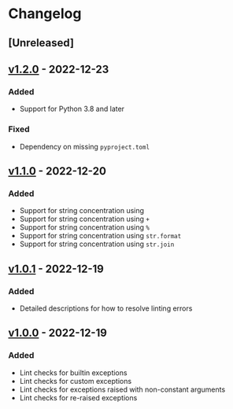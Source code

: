 # Changelog

## [Unreleased]

## [v1.2.0] - 2022-12-23

### Added

- Support for Python 3.8 and later

### Fixed

- Dependency on missing `pyproject.toml`

## [v1.1.0] - 2022-12-20

### Added

- Support for string concentration using ` `
- Support for string concentration using `+`
- Support for string concentration using `%`
- Support for string concentration using `str.format`
- Support for string concentration using `str.join`

## [v1.0.1] - 2022-12-19

### Added

- Detailed descriptions for how to resolve linting errors

## [v1.0.0] - 2022-12-19

### Added

- Lint checks for builtin exceptions
- Lint checks for custom exceptions
- Lint checks for exceptions raised with non-constant arguments
- Lint checks for re-raised exceptions

[//]: # "Release links"
[v1.0.0]: https://github.com/jdkandersson/flake8-error-link/releases/v1.0.0
[v1.0.1]: https://github.com/jdkandersson/flake8-error-link/releases/v1.0.1
[v1.1.0]: https://github.com/jdkandersson/flake8-error-link/releases/v1.1.0
[v1.2.0]: https://github.com/jdkandersson/flake8-error-link/releases/v1.2.0
